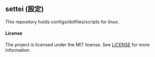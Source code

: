## settei (設定)

This repository holds configs/dotfiles/scripts for linux.

#### License
The project is licensed under the MIT license. See [LICENSE](LICENSE) for more information.
